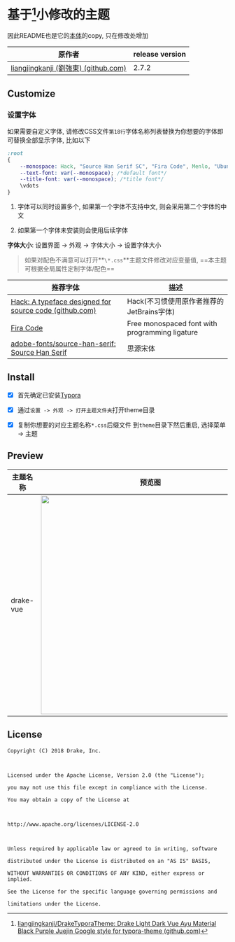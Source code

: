 # 基于[^Drake-vue]小修改的主题

因此README也是它的[本体](https://github.com/liangjingkanji/DrakeTyporaTheme/blob/master/README.md)的copy, 只在修改处增加

| 原作者                                                       | release version |
| ------------------------------------------------------------ | --------------- |
| [liangjingkanji (劉強東) (github.com)](https://github.com/liangjingkanji) | 2.7.2           |

##  Customize

### **设置字体**

如果需要自定义字体, 请修改CSS文件`第18行`字体名称列表替换为你想要的字体即可替换全部显示字体, 比如以下

```css
:root 
{
    --monospace: Hack, "Source Han Serif SC", "Fira Code", Menlo, "Ubuntu Mono", Consolas; /*code font*/
    --text-font: var(--monospace); /*default font*/
    --title-font: var(--monospace); /*title font*/
    \vdots
}
```

1. 字体可以同时设置多个, 如果第一个字体不支持中文, 则会采用第二个字体的中文

2. 如果第一个字体未安装则会使用后续字体



**字体大小**: <kbd>设置界面</kbd> -> <kbd>外观</kbd> -> <kbd>字体大小</kbd> -> <kbd>设置字体大小</kbd>

> 如果对配色不满意可以打开**`\*.css`**主题文件修改对应变量值, ==本主题可根据全局属性定制字体/配色==





| 推荐字体                          | 描述                      |
| ---------------------------------------------------------- | ---------------------------------------------- |
| [Hack: A typeface designed for source code (github.com)](https://github.com/source-foundry/Hack) | Hack(不习惯使用原作者推荐的JetBrains字体)      |
| [Fira Code](https://github.com/tonsky/FiraCode)       | Free monospaced font with programming ligature |
| [adobe-fonts/source-han-serif: Source Han Serif ](https://github.com/adobe-fonts/source-han-serif) | 思源宋体 |

## Install



- [x] 首先确定已安装[Typora](https://typora.io/)
- [x] 通过`设置 -> 外观 -> 打开主题文件夹`打开theme目录
- [x] 复制你想要的对应主题名称`*.css`后缀文件 到`theme`目录下然后重启, 选择菜单 -> 主题



## Preview

| 主题名称    | 预览图                            |
| ------------ | ------------------------------------------------------------ |
| drake-vue   | <img src="https://raw.githubusercontent.com/img/README/thumbnail-vue.png" width="500"/> |

## License

```
Copyright (C) 2018 Drake, Inc.



Licensed under the Apache License, Version 2.0 (the "License");

you may not use this file except in compliance with the License.

You may obtain a copy of the License at



http://www.apache.org/licenses/LICENSE-2.0



Unless required by applicable law or agreed to in writing, software

distributed under the License is distributed on an "AS IS" BASIS,

WITHOUT WARRANTIES OR CONDITIONS OF ANY KIND, either express or implied.

See the License for the specific language governing permissions and

limitations under the License.
```

[^Drake-vue]:[liangjingkanji/DrakeTyporaTheme: Drake Light Dark Vue Ayu Material Black Purple Juejin Google style for typora-theme (github.com)](https://github.com/liangjingkanji/DrakeTyporaTheme#install)

